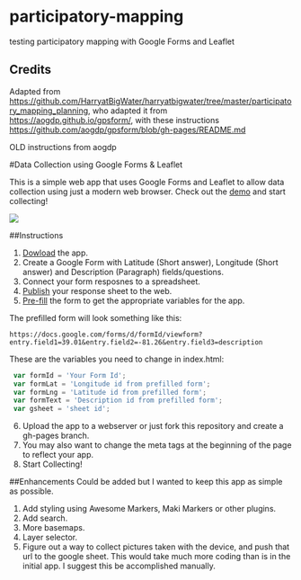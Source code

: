 # participatory-mapping
testing participatory mapping with Google Forms and Leaflet

## Credits
Adapted from https://github.com/HarryatBigWater/harryatbigwater/tree/master/participatory_mapping_planning, who adapted it from https://aogdp.github.io/gpsform/, with these instructions https://github.com/aogdp/gpsform/blob/gh-pages/README.md

OLD instructions from aogdp

#Data Collection using Google Forms & Leaflet

This is a simple web app that uses Google Forms and Leaflet to allow data collection using just a modern web browser. Check out the [demo](https://aogdp.github.io/gpsform/) and start collecting!

![](https://raw.githubusercontent.com/aogdp/gpsform/gh-pages/img/gpsform.png)

##Instructions

1. [Dowload](https://github.com/aogdp/gpsform/archive/gh-pages.zip) the app.
2. Create a Google Form with Latitude (Short answer), Longitude (Short answer) and Description (Paragraph) fields/questions.
3. Connect your form resposnes to a spreadsheet.
4. [Publish](https://support.google.com/docs/answer/37579?hl=en) your response sheet to the web.
5. [Pre-fill](https://support.google.com/docs/answer/160000?hl=en) the form to get the appropriate variables for the app.

The prefilled form will look something like this:
```
https://docs.google.com/forms/d/formId/viewform?entry.field1=39.01&entry.field2=-81.26&entry.field3=description
```
These are the variables you need to change in index.html:
```javascript
 var formId = 'Your Form Id';
 var formLat = 'Longitude id from prefilled form';
 var formLng = 'Latitude id from prefilled form';
 var formText = 'Description id from prefilled form';
 var gsheet = 'sheet id';
```
6. Upload the app to a webserver or just fork this repository and create a gh-pages branch.
7. You may also want to change the meta tags at the beginning of the page to reflect your app.
9. Start Collecting!

##Enhancements
Could be added but I wanted to keep this app as simple as possible.

1. Add styling using Awesome Markers, Maki Markers or other plugins.
2. Add search.
3. More basemaps.
5. Layer selector.
6. Figure out a way to collect pictures taken with the device, and push that url to the google sheet. This would take much more coding than is in the initial app. I suggest this be accomplished manually.
